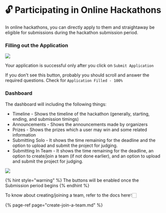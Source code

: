 # 🔓 Participating in Online Hackathons

In online hackathons, you can directly apply to them and straightaway be eligible for submissions during the hackathon submission period.

### Filling out the Application

![](../../.gitbook/assets/open_-1-.gif)

Your application is successful only after you click on `Submit Application`

If you don't see this button, probably you should scroll and answer the required questions. Check for `Application Filled - 100%`

### Dashboard

The dashboard will including the following things:

* Timeline - Shows the timeline of the hackathon \(generally, starting, ending, and submission timings\)
* Announcements - Shows the announcements made by organizers
* Prizes - Shows the prizes which a user may win and some related information
* Submitting Solo - It shows the time remaining for the deadline and the option to upload and submit the project for judging.
* Submitting In Team - It shows the time remaining for the deadline, an option to create/join a team \(if not done earlier\), and an option to upload and submit the project for judging.

![](../../.gitbook/assets/ezgif.com-gif-maker%20%281%29.gif)

{% hint style="warning" %}
The buttons will be enabled once the Submission period begins
{% endhint %}

To know about creating/joining a team, refer to the docs here👇🏻

{% page-ref page="create-join-a-team.md" %}



